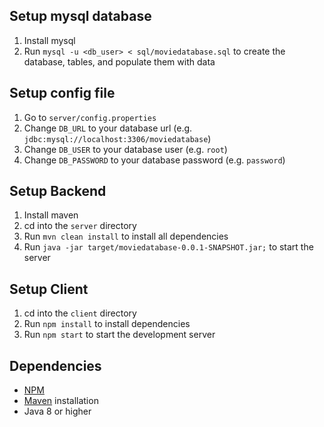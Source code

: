 ## Setup mysql database
1. Install mysql 
2. Run `mysql -u <db_user> < sql/moviedatabase.sql` to create the database, tables, and populate them with data

## Setup config file
1. Go to `server/config.properties`
2. Change `DB_URL` to your database url (e.g. `jdbc:mysql://localhost:3306/moviedatabase`)
3. Change `DB_USER` to your database user (e.g. `root`)
4. Change `DB_PASSWORD` to your database password (e.g. `password`)

## Setup Backend
1. Install maven 
2. cd into the `server` directory 
3. Run `mvn clean install` to install all dependencies 
4. Run `java -jar target/moviedatabase-0.0.1-SNAPSHOT.jar;` to start the server

## Setup Client
1. cd into the `client` directory 
2. Run `npm install` to install dependencies 
3. Run `npm start` to start the development server

## Dependencies
+ [NPM](https://www.npmjs.com/)
+ [Maven](https://maven.apache.org/download.cgi) installation
+ Java 8 or higher


